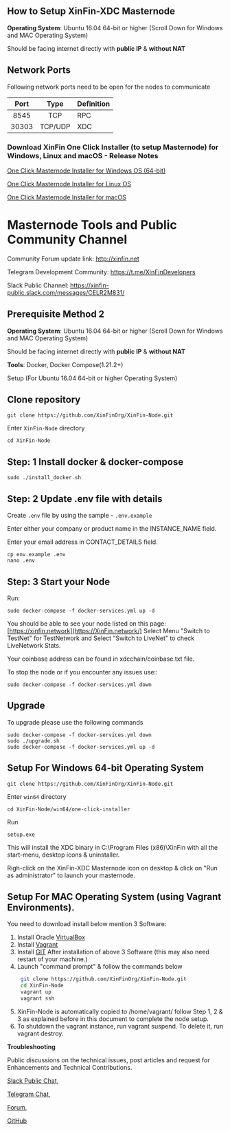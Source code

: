 
## How to Setup XinFin-XDC Masternode

**Operating System**: Ubuntu 16.04 64-bit or higher (Scroll Down for Windows and MAC Operating System)

Should be facing internet directly with **public IP** & **without NAT**

## Network Ports

Following network ports need to be open for the nodes to communicate

| Port | Type | Definition |
|:------:|:-----:|:---------- |
|8545| TCP | RPC |
|30303| TCP/UDP | XDC |


###  Download XinFin One Click Installer (to setup Masternode) for Windows, Linux and macOS - Release Notes ###

[One Click Masternode Installer for Windows OS (64-bit)](http://download.xinfin.network/XinFin-Network-installer-0-12-0.rar)

[One Click Masternode Installer for Linux OS](http://download.xinfin.network/XinFin-Network-installer-0-12-0.rar)

[One Click Masternode Installer for macOS](http://download.xinfin.network/XinFin-Network-installer-0-12-0.rar)


# Masternode Tools and Public Community Channel #

Community Forum update link: http://xinfin.net

Telegram Development Community: https://t.me/XinFinDevelopers

Slack Public Channel: https://xinfin-public.slack.com/messages/CELR2M831/



## Prerequisite Method 2 ##

**Operating System**: Ubuntu 16.04 64-bit or higher (Scroll Down for Windows and MAC Operating System)

Should be facing internet directly with **public IP** & **without NAT**

**Tools**: Docker, Docker Compose(1.21.2+)

Setup (For Ubuntu 16.04 64-bit or higher Operating System) 

## Clone repository
```
git clone https://github.com/XinFinOrg/XinFin-Node.git
```

Enter `XinFin-Node` directory
```
cd XinFin-Node
```


## Step: 1 Install docker & docker-compose
    sudo ./install_docker.sh

## Step: 2 Update .env file with details
Create `.env` file by using the sample - `.env.example`

Enter either your company or product name in the INSTANCE_NAME field.

Enter your email address in CONTACT_DETAILS field.

```
cp env.example .env
nano .env
```

## Step: 3 Start your Node

Run:
```
sudo docker-compose -f docker-services.yml up -d
```

You should be able to see your node listed on this page: [https://xinfin.network](https://XinFin.network/) Select Menu "Switch to TestNet" for TestNetwork and Select "Switch to LiveNet" to check LiveNetwork Stats. 

Your coinbase address can be found in xdcchain/coinbase.txt file.

To stop the node or if you encounter any issues use::
```
sudo docker-compose -f docker-services.yml down
```

## Upgrade
To upgrade please use the following commands

```
sudo docker-compose -f docker-services.yml down
sudo ./upgrade.sh
sudo docker-compose -f docker-services.yml up -d
```

## Setup For Windows 64-bit Operating System
```
git clone https://github.com/XinFinOrg/XinFin-Node.git
```

Enter `win64` directory
```
cd XinFin-Node/win64/one-click-installer
```

Run
```
setup.exe
```

This will install the XDC binary in C:\Program Files (x86)\XinFin with all the start-menu, desktop icons & uninstaller.

Righ-click on the XinFin-XDC Masternode icon on desktop & click on "Run as administrator" to launch your masternode.


##  Setup For MAC Operating System (using Vagrant Environments).
You need to download install below mention 3 Software:
1. Install Oracle [VirtualBox](https://www.virtualbox.org/wiki/Downloads)
2. Install [Vagrant](https://www.vagrantup.com/downloads.html)
3. Install [GIT](https://gitforwindows.org/)
    After installation of above 3 Software (this may also need restart of your machine.)
4. Launch "command prompt" & follow the commands below  
   ```sh
    git clone https://github.com/XinFinOrg/XinFin-Node.git
    cd XinFin-Node
    vagrant up
    vagrant ssh
    ```
5. XinFin-Node is automatically copied to /home/vagrant/ follow Step 1, 2 & 3 as explained before in this document to complete the node setup.
6. To shutdown the vagrant instance, run vagrant suspend. To delete it, run vagrant destroy.


**Troubleshooting**

Public discussions on the technical issues, post articles and request for Enhancements and Technical Contributions. 

[Slack Public Chat](https://launchpass.com/xinfin-public), 

[Telegram Chat](http://bit.do/Telegram-XinFinDev), 

[Forum](https://xinfin.net), 

[GitHub](https://github.com/XinFinorg)


